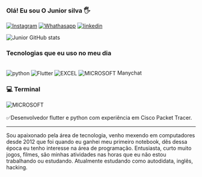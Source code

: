 
### Olá! Eu sou O Junior silva 🖐
[![Instagram](https://img.shields.io/badge/Instagram-E4405F?style=for-the-badge&logo=instagram&logoColor=white)](https://www.instagram.com/junior_ssilvaaa)
[![Whathasapp](https://img.shields.io/badge/WhatsApp-25D366?style=for-the-badge&logo=whatsapp&logoColor=white)](https://wa.me/5563992484773?text=Ol%C3%A1+Eu+sou+Junior+)
[![linkedin](https://img.shields.io/badge/LinkedIn-0077B5?style=for-the-badge&logo=linkedin&logoColor=white)](https://www.linkedin.com/in/francisco-sousa-de-lima-junior/)

![Junior GitHub stats](https://github-readme-stats.vercel.app/api?username=Juniorcmd&show_icons=true&theme=radical)

### Tecnologias que eu uso no meu dia

<div style="display: inline_block"><br/>
<img align="center" alt="python" src="https://img.shields.io/badge/Python-3776AB?style=for-the-badge&logo=python&logoColor=white" />
<img align="center" alt="Flutter" src="https://img.shields.io/badge/Flutter-02569B?style=for-the-badge&logo=flutter&logoColor=white" />
<img align="center" alt="EXCEL" src="https://img.shields.io/badge/Microsoft_Excel-217346?style=for-the-badge&logo=microsoft-excel&logoColor=white" />
<img align="center" alt="MICROSOFT" src="https://img.shields.io/badge/Microsoft-666666?style=for-the-badge&logo=microsoft&logoColor=white" />  Manychat

 

### 💻 Terminal
<img align="CMD" alt="MICROSOFT" src="https://img.shields.io/badge/windows%20terminal-4D4D4D?style=for-the-badge&logo=windows%20terminal&logoColor=white" />


</div><br/>
✅Desenvolvedor flutter e python com experiência  em Cisco Packet Tracer.

---------------------------

Sou apaixonado pela área de tecnologia, venho mexendo em computadores desde 2012 que foi quando eu ganhei meu primeiro notebook, dês dessa época eu tenho interesse na área de programação. Entusiasta, curto muito jogos, filmes, são minhas atividades nas horas que eu não estou trabalhando ou estudando. Atualmente estudando como autodidata, inglês, hacking.

